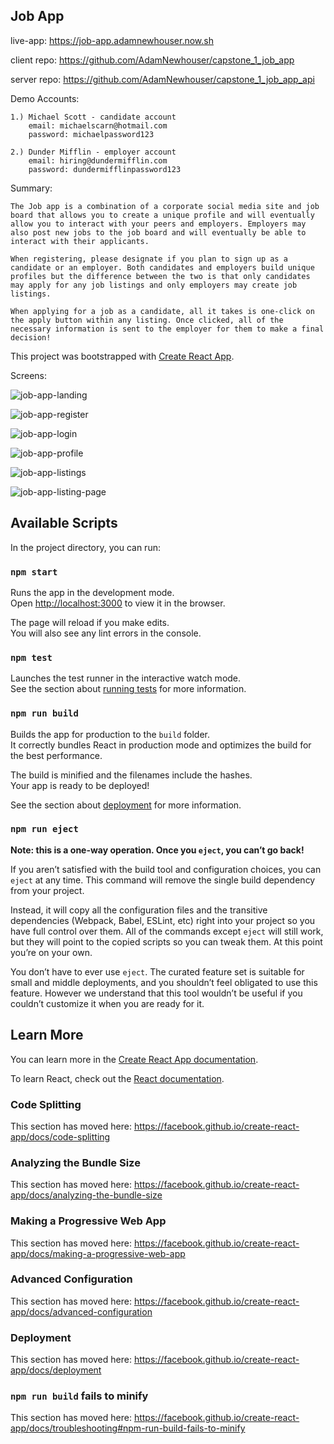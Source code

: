 ## Job App

live-app: https://job-app.adamnewhouser.now.sh

client repo: https://github.com/AdamNewhouser/capstone_1_job_app

server repo: https://github.com/AdamNewhouser/capstone_1_job_app_api

Demo Accounts:

    1.) Michael Scott - candidate account
        email: michaelscarn@hotmail.com
        password: michaelpassword123

    2.) Dunder Mifflin - employer account
        email: hiring@dundermifflin.com
        password: dundermifflinpassword123



Summary:

    The Job app is a combination of a corporate social media site and job board that allows you to create a unique profile and will eventually allow you to interact with your peers and employers. Employers may also post new jobs to the job board and will eventually be able to interact with their applicants.

    When registering, please designate if you plan to sign up as a candidate or an employer. Both candidates and employers build unique profiles but the difference between the two is that only candidates may apply for any job listings and only employers may create job listings.

    When applying for a job as a candidate, all it takes is one-click on the apply button within any listing. Once clicked, all of the necessary information is sent to the employer for them to make a final decision! 

This project was bootstrapped with [Create React App](https://github.com/facebook/create-react-app).

Screens:

![job-app-landing](https://user-images.githubusercontent.com/53315616/74110917-72028c00-4b5e-11ea-9b09-8028dda88439.png)

![job-app-register](https://user-images.githubusercontent.com/53315616/74111028-5481f200-4b5f-11ea-9b64-248f2d14635e.png)

![job-app-login](https://user-images.githubusercontent.com/53315616/74111032-5b106980-4b5f-11ea-8df1-e9ec9c8e8518.png)

![job-app-profile](https://user-images.githubusercontent.com/53315616/74111038-6368a480-4b5f-11ea-97f6-6933c21ce89f.png)

![job-app-listings](https://user-images.githubusercontent.com/53315616/74111042-70859380-4b5f-11ea-802a-810d834373bb.png)

![job-app-listing-page](https://user-images.githubusercontent.com/53315616/74111050-77aca180-4b5f-11ea-8c62-fdf0a95716f5.png)

## Available Scripts

In the project directory, you can run:

### `npm start`

Runs the app in the development mode.<br />
Open [http://localhost:3000](http://localhost:3000) to view it in the browser.

The page will reload if you make edits.<br />
You will also see any lint errors in the console.

### `npm test`

Launches the test runner in the interactive watch mode.<br />
See the section about [running tests](https://facebook.github.io/create-react-app/docs/running-tests) for more information.

### `npm run build`

Builds the app for production to the `build` folder.<br />
It correctly bundles React in production mode and optimizes the build for the best performance.

The build is minified and the filenames include the hashes.<br />
Your app is ready to be deployed!

See the section about [deployment](https://facebook.github.io/create-react-app/docs/deployment) for more information.

### `npm run eject`

**Note: this is a one-way operation. Once you `eject`, you can’t go back!**

If you aren’t satisfied with the build tool and configuration choices, you can `eject` at any time. This command will remove the single build dependency from your project.

Instead, it will copy all the configuration files and the transitive dependencies (Webpack, Babel, ESLint, etc) right into your project so you have full control over them. All of the commands except `eject` will still work, but they will point to the copied scripts so you can tweak them. At this point you’re on your own.

You don’t have to ever use `eject`. The curated feature set is suitable for small and middle deployments, and you shouldn’t feel obligated to use this feature. However we understand that this tool wouldn’t be useful if you couldn’t customize it when you are ready for it.

## Learn More

You can learn more in the [Create React App documentation](https://facebook.github.io/create-react-app/docs/getting-started).

To learn React, check out the [React documentation](https://reactjs.org/).

### Code Splitting

This section has moved here: https://facebook.github.io/create-react-app/docs/code-splitting

### Analyzing the Bundle Size

This section has moved here: https://facebook.github.io/create-react-app/docs/analyzing-the-bundle-size

### Making a Progressive Web App

This section has moved here: https://facebook.github.io/create-react-app/docs/making-a-progressive-web-app

### Advanced Configuration

This section has moved here: https://facebook.github.io/create-react-app/docs/advanced-configuration

### Deployment

This section has moved here: https://facebook.github.io/create-react-app/docs/deployment

### `npm run build` fails to minify

This section has moved here: https://facebook.github.io/create-react-app/docs/troubleshooting#npm-run-build-fails-to-minify
